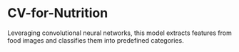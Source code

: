 # CV-for-Nutrition
Leveraging convolutional neural networks, this model extracts features from food images and classifies them into predefined categories.
